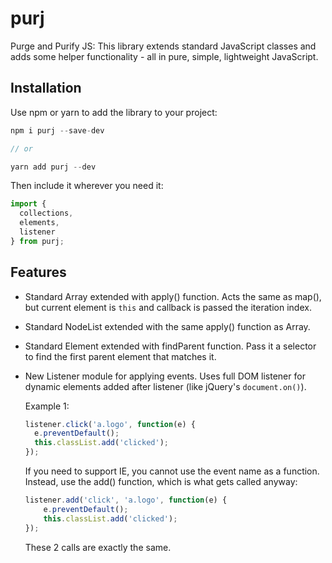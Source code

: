 # purj

Purge and Purify JS: This library extends standard JavaScript classes and adds some helper functionality - all in pure, simple, lightweight JavaScript.

## Installation

Use npm or yarn to add the library to your project:
```js
npm i purj --save-dev

// or

yarn add purj --dev
```

Then include it wherever you need it:
```js
import {
  collections,
  elements,
  listener
} from purj;
```

## Features

* Standard Array extended with apply() function. Acts the same as map(), but
  current element is `this` and callback is passed the iteration index.

* Standard NodeList extended with the same apply() function as Array.

* Standard Element extended with findParent function. Pass it a selector
  to find the first parent element that matches it.

* New Listener module for applying events. Uses full DOM listener for
  dynamic elements added after listener (like jQuery's `document.on()`).

  Example 1:
  ```js
  listener.click('a.logo', function(e) {
    e.preventDefault();
    this.classList.add('clicked');
  });
  ```

  If you need to support IE, you cannot use the event name as a function.
  Instead, use the add() function, which is what gets called anyway:
  ```js
  listener.add('click', 'a.logo', function(e) {
      e.preventDefault();
      this.classList.add('clicked');
  });
  ```

  These 2 calls are exactly the same.
